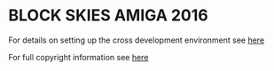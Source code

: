 # BLOCK SKIES AMIGA 2016

For details on setting up the cross development environment see [here](game/docs/BuildingCrossDev.md)

For full copyright information see [here](http://alpine9000.github.io/blockyskies/LEGAL.html)
